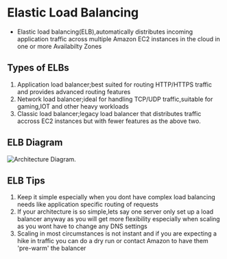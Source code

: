 # Elastic Load Balancing
- Elastic load balancing(ELB),automatically distributes incoming application traffic across multiple Amazon EC2 instances in the cloud in one or more Availabilty Zones 

## Types of ELBs
1. Application load balancer;best suited for routing HTTP/HTTPS traffic and provides advanced routing features
2. Network load balancer;ideal for handling TCP/UDP traffic,suitable for gaming,IOT and other heavy workloads
3. Classic load balancer;legacy load balancer that distributes traffic accross EC2 instances but with fewer features as the above two.


## ELB Diagram


![Architecture Diagram](https://miro.medium.com/v2/resize:fit:720/format:webp/1*vUG06AzpKmeEr7fyMZddsw.png).




## ELB Tips
1. Keep it simple especially when you dont have complex load balancing needs like application specific routing of requests
2. If your architecture is so simple,lets say one server only set up a load balancer anyway as you will get more flexibility especially when scaling as you wont have to change any DNS settings 
3. Scaling in most circumstances is not instant and if you are expecting a hike in traffic you can do a dry run or contact Amazon to have them 'pre-warm' the balancer